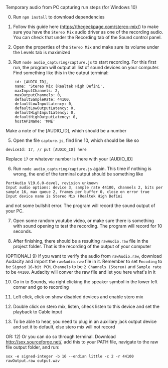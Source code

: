 Temporary audio from PC capturing run steps (for Windows 10)

0) Run `npm install` to download dependencies

1) Follow this guide here (https://thegeekpage.com/stereo-mix/) to make sure you have the `Stereo Mix` audio driver as one of the recording audio. You can check that under the Recording tab of the Sound control panel.

2) Open the properties of the `Stereo Mix` and make sure its volume under the Levels tab is maximized

3) Run `node audio_capturing/capture.js` to start recording. For this first run, the program will output all list of sound devices on your computer. Find something like this in the output terminal:
```
    id: [AUDIO_ID],
    name: 'Stereo Mix (Realtek High Defini',
    maxInputChannels: 2,
    maxOutputChannels: 0,
    defaultSampleRate: 44100,
    defaultLowInputLatency: 0,
    defaultLowOutputLatency: 0,
    defaultHighInputLatency: 0,
    defaultHighOutputLatency: 0,
    hostAPIName: 'MME'
```
Make a note of the [AUDIO_ID], which should be a number

5) Open the file `capture.js`, find line 10, which should be like so
```
deviceId: 17, // put [AUDIO_ID] here
```

Replace `17` or whatever number is there with your [AUDIO_ID]

6) Run `node audio_capturing/capture.js` again. This time if nothing is wrong, the end of the terminal output should be something like

```
PortAudio V19.6.0-devel, revision unknown
Input audio options: device 3, sample rate 44100, channels 2, bits per sample 16, max queue 2, frames per buffer 0, close on error true
Input device name is Stereo Mix (Realtek High Defini
```

and not some bullshit error. The program will record the sound output of your PC.

7) Open some random youtube video, or make sure there is something with sound opening to test the recording. The program will record for 10 seconds.

8) After finishing, there should be a resulting `rawAudio.raw` file in the project folder. That is the recording of the output of your computer

(OPTIONAL)
9) If you want to verify the audio from `rawAudio.raw`, download Audacity and import the `rawAudio.raw` file in it. Remember to set `Encoding` to be `Signed 16-bit PCM`, `Channels` to be `2 Channels (Stereo)` and `Sample rate` to be `44100`. Audacity will conver the raw file and let you here what's in it

10) Go in to Sounds, via right clicking the speaker symbol in the lower left corner and go to recording

11) Left click, click on show disabled devices and enable stero mix

12) Double click on stero mix, listen, check listen to this device and set the playback to Cable input

11) To be able to hear, you need to plug in an auxiliary jack output device and set it to default, else stero mix will not record

OR:
12) Or you can do so through terminal. Download http://sox.sourceforge.net/, add this to your PATH file, navigate to the raw file output folder, and run:
```
sox -e signed-integer -b 16 --endian little -c 2 -r 44100 rawOutput.raw output.wav
```
